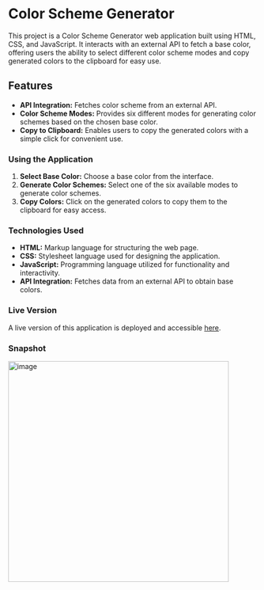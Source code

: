 # Color Scheme Generator

This project is a Color Scheme Generator web application built using HTML, CSS, and JavaScript. It interacts with an external API to fetch a base color, offering users the ability to select different color scheme modes and copy generated colors to the clipboard for easy use.

## Features

- **API Integration:** Fetches color scheme from an external API.
- **Color Scheme Modes:** Provides six different modes for generating color schemes based on the chosen base color.
- **Copy to Clipboard:** Enables users to copy the generated colors with a simple click for convenient use.


### Using the Application

1. **Select Base Color:** Choose a base color from the interface.
2. **Generate Color Schemes:** Select one of the six available modes to generate color schemes.
3. **Copy Colors:** Click on the generated colors to copy them to the clipboard for easy access.

### Technologies Used

- **HTML:** Markup language for structuring the web page.
- **CSS:** Stylesheet language used for designing the application.
- **JavaScript:** Programming language utilized for functionality and interactivity.
- **API Integration:** Fetches data from an external API to obtain base colors.
  
### Live Version
A live version of this application is deployed and accessible [here](https://658c07f638826a50b1269a2b--bespoke-unicorn-2b3ee3.netlify.app/).

### Snapshot
<img width="446" alt="image" src="https://github.com/LilaLiang/color-scheme/assets/103416879/8a5e130b-b1a5-4859-820c-23f066df7978">






